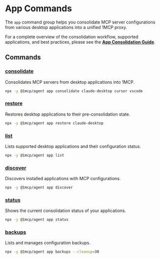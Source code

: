 # App Commands

The `app` command group helps you consolidate MCP server configurations from various desktop applications into a unified 1MCP proxy.

For a complete overview of the consolidation workflow, supported applications, and best practices, please see the **[App Consolidation Guide](../../guide/integrations/app-consolidation)**.

## Commands

### [consolidate](./consolidate)

Consolidates MCP servers from desktop applications into 1MCP.

```bash
npx -y @1mcp/agent app consolidate claude-desktop cursor vscode
```

### [restore](./restore)

Restores desktop applications to their pre-consolidation state.

```bash
npx -y @1mcp/agent app restore claude-desktop
```

### [list](./list)

Lists supported desktop applications and their configuration status.

```bash
npx -y @1mcp/agent app list
```

### [discover](./discover)

Discovers installed applications with MCP configurations.

```bash
npx -y @1mcp/agent app discover
```

### [status](./status)

Shows the current consolidation status of your applications.

```bash
npx -y @1mcp/agent app status
```

### [backups](./backups)

Lists and manages configuration backups.

```bash
npx -y @1mcp/agent app backups --cleanup=30
```
